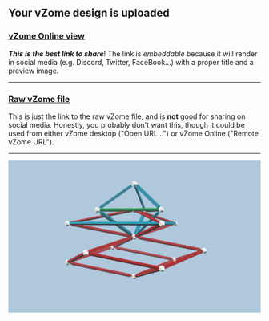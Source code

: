 ## Your vZome design is uploaded

### [vZome Online view][embed]

***This is the best link to share***!  The link is *embeddable* because it will render in social media (e.g. Discord, Twitter, FaceBook...) with a proper title and a preview image.

---

### [Raw vZome file][raw]

This is just the link to the raw vZome file, and is **not** good for
sharing on social media.
Honestly, you probably don't want this, though it could be used from either
vZome desktop ("Open URL...") or vZome Online ("Remote vZome URL").

---

![Image](<trigonal dipyramids.png>)


[embed]: <https://vzome.com/app/embed.py?url=https://raw.githubusercontent.com/John-Kostick/vzome-sharing/main/2021/08/30/09-48-49-trigonal%2Bdipyramids/trigonal+dipyramids.vZome>
[raw]: <https://raw.githubusercontent.com/John-Kostick/vzome-sharing/main/2021/08/30/09-48-49-trigonal+dipyramids/trigonal dipyramids.vZome>
